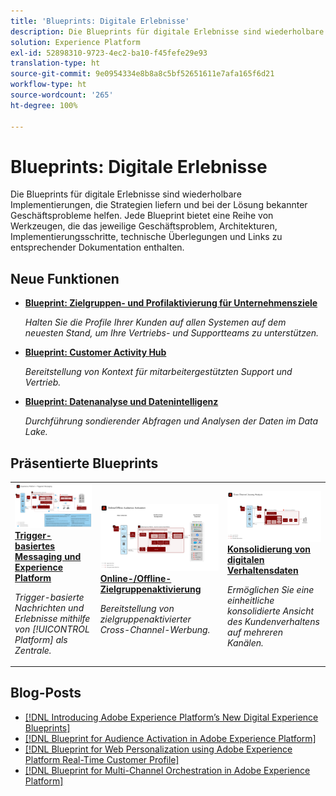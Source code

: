 ```yaml
---
title: 'Blueprints: Digitale Erlebnisse'
description: Die Blueprints für digitale Erlebnisse sind wiederholbare Implementierungen, die Strategien liefern und bei der Lösung bekannter Geschäftsprobleme helfen. Sie beschleunigen die Time-to-Value und führen schneller zum Erfolg.
solution: Experience Platform
exl-id: 52898310-9723-4ec2-ba10-f45fefe29e93
translation-type: ht
source-git-commit: 9e0954334e8b8a8c5bf52651611e7afa165f6d21
workflow-type: ht
source-wordcount: '265'
ht-degree: 100%

---
```


# Blueprints: Digitale Erlebnisse

Die Blueprints für digitale Erlebnisse sind wiederholbare Implementierungen, die Strategien liefern und bei der Lösung bekannter Geschäftsprobleme helfen. Jede Blueprint bietet eine Reihe von Werkzeugen, die das jeweilige Geschäftsproblem, Architekturen, Implementierungsschritte, technische Überlegungen und Links zu entsprechender Dokumentation enthalten.

## Neue Funktionen

* **[Blueprint: Zielgruppen- und Profilaktivierung für Unternehmensziele](/help/blueprints/audience-activation/enterprise-destinations.md)**

   *Halten Sie die Profile Ihrer Kunden auf allen Systemen auf dem neuesten Stand, um Ihre Vertriebs- und Supportteams zu unterstützen.*
* **[Blueprint: Customer Activity Hub](/help/blueprints/audience-activation/customer-activity.md)**

   *Bereitstellung von Kontext für mitarbeitergestützten Support und Vertrieb.*
* **[Blueprint: Datenanalyse und Datenintelligenz](/help/blueprints/data-insights/analysis.md)**

   *Durchführung sondierender Abfragen und Analysen der Daten im Data Lake.*

## Präsentierte Blueprints

<table style="table-layout:fixed">
<tr>
  <td>
    <a href="https://experienceleague.adobe.com/docs/blueprints-learn/architecture/multi-channel-message-orchestration/triggered-messaging.html?lang=de"><img alt="Miniaturbild für Blueprint „Trigger-basiertes Messaging und Experience Platform“" src="multi-channel-message-orchestration/assets/triggered.svg" /></a>
    <div><a href="https://experienceleague.adobe.com/docs/blueprints-learn/architecture/multi-channel-message-orchestration/triggered-messaging.html?lang=de"><strong>Trigger-basiertes Messaging und Experience Platform</strong></a></div>
    <p><em>Trigger-basierte Nachrichten und Erlebnisse mithilfe von [!UICONTROL Platform] als Zentrale.</em></p>
  </td>
  <td>
    <a href="https://experienceleague.adobe.com/docs/blueprints-learn/architecture/audience-activation/online-offline.html?lang=de"><img alt="Miniaturbild für Blueprint „Online-/Offline-Zielgruppenaktivierung“" src="audience-activation/assets/online_offline_activation.svg" /></a>
    <div><a href="https://experienceleague.adobe.com/docs/blueprints-learn/architecture/audience-activation/online-offline.html?lang=de"><strong>Online-/Offline-Zielgruppenaktivierung</strong></a></div>
    <p><em>Bereitstellung von zielgruppenaktivierter Cross-Channel-Werbung.</em></p>
  </td>
  <td>
    <a href="https://experienceleague.adobe.com/docs/blueprints-learn/architecture/customer-journey-analytics/digital-behavioral-data-consolidation.html?lang=de"><img alt="Miniaturbild für Blueprint „Konsolidierung von digitalen Verhaltensdaten“" src="customer-journey-analytics/assets/CJA.svg" /></a>
    <div><a href="https://experienceleague.adobe.com/docs/blueprints-learn/architecture/customer-journey-analytics/digital-behavioral-data-consolidation.html?lang=de"><strong>Konsolidierung von digitalen Verhaltensdaten</strong></a></div>
    <p><em>Ermöglichen Sie eine einheitliche konsolidierte Ansicht des Kundenverhaltens auf mehreren Kanälen.</em></p>
  </td>
</tr>
</table>

## Blog-Posts

* [[!DNL Introducing Adobe Experience Platform’s New Digital Experience Blueprints]](https://medium.com/adobetech/introducing-adobe-experience-platforms-new-digital-experience-blueprints-93a6b5f5da7c)
* [[!DNL Blueprint for Audience Activation in Adobe Experience Platform]](https://medium.com/adobetech/a-blueprint-for-audience-activation-in-adobe-experience-platform-b2b30fae90fd)
* [[!DNL Blueprint for Web Personalization using Adobe Experience Platform Real-Time Customer Profile]](https://medium.com/adobetech/blueprint-for-web-personalization-using-adobe-experience-platform-real-time-customer-profile-fef2ce7a4b2f)
* [[!DNL Blueprint for Multi-Channel Orchestration in Adobe Experience Platform]](https://medium.com/adobetech/blueprint-for-multi-channel-orchestration-in-adobe-experience-platform-c68317e94184)
